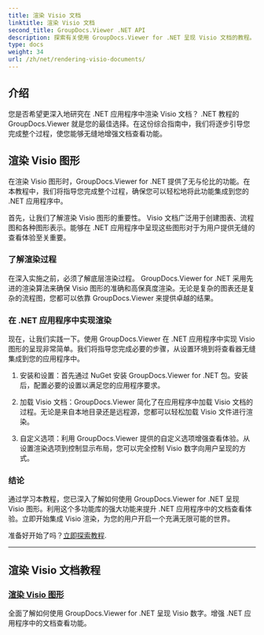 ```yaml
---
title: 渲染 Visio 文档
linktitle: 渲染 Visio 文档
second_title: GroupDocs.Viewer .NET API
description: 探索有关使用 GroupDocs.Viewer for .NET 呈现 Visio 文档的教程。了解如何轻松增强 .NET 应用程序中的文档查看功能。
type: docs
weight: 34
url: /zh/net/rendering-visio-documents/
---
```

## 介绍

您是否希望更深入地研究在 .NET 应用程序中渲染 Visio 文档？ .NET 教程的 GroupDocs.Viewer 就是您的最佳选择。在这份综合指南中，我们将逐步引导您完成整个过程，使您能够无缝地增强文档查看功能。

## 渲染 Visio 图形

在渲染 Visio 图形时，GroupDocs.Viewer for .NET 提供了无与伦比的功能。在本教程中，我们将指导您完成整个过程，确保您可以轻松地将此功能集成到您的 .NET 应用程序中。

首先，让我们了解渲染 Visio 图形的重要性。 Visio 文档广泛用于创建图表、流程图和各种图形表示。能够在 .NET 应用程序中呈现这些图形对于为用户提供无缝的查看体验至关重要。

### 了解渲染过程

在深入实施之前，必须了解底层渲染过程。 GroupDocs.Viewer for .NET 采用先进的渲染算法来确保 Visio 图形的准确和高保真度渲染。无论是复杂的图表还是复杂的流程图，您都可以依靠 GroupDocs.Viewer 来提供卓越的结果。

### 在 .NET 应用程序中实现渲染

现在，让我们实践一下。使用 GroupDocs.Viewer 在 .NET 应用程序中实现 Visio 图形的呈现非常简单。我们将指导您完成必要的步骤，从设置环境到将查看器无缝集成到您的应用程序中。

1. 安装和设置：首先通过 NuGet 安装 GroupDocs.Viewer for .NET 包。安装后，配置必要的设置以满足您的应用程序要求。

2. 加载 Visio 文档：GroupDocs.Viewer 简化了在应用程序中加载 Visio 文档的过程。无论是来自本地目录还是远程源，您都可以轻松加载 Visio 文件进行渲染。

3. 自定义选项：利用 GroupDocs.Viewer 提供的自定义选项增强查看体验。从设置渲染选项到控制显示布局，您可以完全控制 Visio 数字向用户呈现的方式。

### 结论

通过学习本教程，您已深入了解如何使用 GroupDocs.Viewer for .NET 呈现 Visio 图形。利用这个多功能库的强大功能来提升 .NET 应用程序中的文档查看体验。立即开始集成 Visio 渲染，为您的用户开启一个充满无限可能的世界。

准备好开始了吗？[立即探索教程](./render-visio-figures/).

---

## 渲染 Visio 文档教程
### [渲染 Visio 图形](./render-visio-figures/)
全面了解如何使用 GroupDocs.Viewer for .NET 呈现 Visio 数字。增强 .NET 应用程序中的文档查看功能。